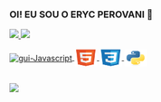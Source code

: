 ### OI! EU SOU O ERYC PEROVANI 👋
 <div>
  <a href="https://github.com/ErycPerovani">
  <img height="150em" src="https://github-readme-stats.vercel.app/api?username=ErycPerovani&show_icons=true&theme=dracula&include_all_commits=true&count_private=true"/>
  <img height="150em" src="https://github-readme-stats.vercel.app/api/top-langs/?username=ErycPerovani&layout=compact&langs_count=7&theme=dracula"/>
</div>
 
<div style="display: inline_block"><br>
 <img align="center" alt="gui-Javascript" height="30" width="40" src="https://cdn.jsdelivr.net/gh/devicons/devicon/icons/javascript/javascript-original.svg">
 <img align="center" alt="gui-HTML" height="30" width="40" src="https://raw.githubusercontent.com/devicons/devicon/master/icons/html5/html5-original.svg">
 <img align="center" alt="gui-CSS" height="30" width="40" src="https://raw.githubusercontent.com/devicons/devicon/master/icons/css3/css3-original.svg">
 <img align="center" alt="gui-Python" height="30" width="40" src="https://raw.githubusercontent.com/devicons/devicon/master/icons/python/python-original.svg">
</div>
 
 ##
 
 <div>
  <a href="https://www.linkedin.com/in/eryc-enrique-perovani-matos-14407b218/" target="_blank"><img src="https://img.shields.io/badge/-LinkedIn-%230077B5?style=for-the-badge&logo=linkedin&logoColor=white" target="_blank"></a>
</div>
